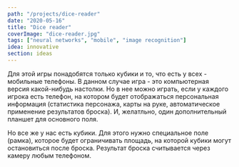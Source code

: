 ```yaml
---
path: "/projects/dice-reader"
date: "2020-05-16"
title: "Dice reader"
coverImage: "dice-reader.jpg"
tags: ["neural networks", "mobile", "image recognition"]
idea: innovative
section: ideas
---
```


Для этой игры понадобятся только кубики и то, что есть у всех - мобильные телефоны. В данном случае игра - это компьютерная версия какой-нибудь настолки. Но в нее можно играть, если у каждого игрока есть телефон, на котором будет отображаться персональная информация (статистика персонажа, карты на руке, автоматическое применение результатов броска). И, желатльно, один дополнительный планшет для основного поля.

Но все же у нас есть кубики. Для этого нужно специальное поле (рамка), которое будет ограничивать площадь, на которой кубики могут остановиться после броска. Результат броска считывается через камеру любым телефоном.